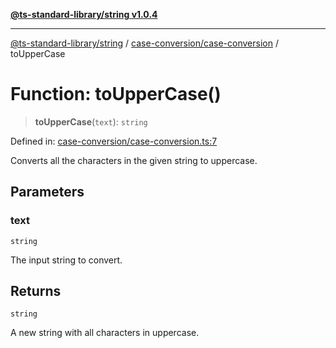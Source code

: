 [**@ts-standard-library/string v1.0.4**](../../../README.md)

***

[@ts-standard-library/string](../../../modules.md) / [case-conversion/case-conversion](../README.md) / toUpperCase

# Function: toUpperCase()

> **toUpperCase**(`text`): `string`

Defined in: [case-conversion/case-conversion.ts:7](https://github.com/gabaudette/ts-stdlib/blob/ea80ba1db09c741e99f8cb19e94e5a29b81b623b/packages/string/src/case-conversion/case-conversion.ts#L7)

Converts all the characters in the given string to uppercase.

## Parameters

### text

`string`

The input string to convert.

## Returns

`string`

A new string with all characters in uppercase.
